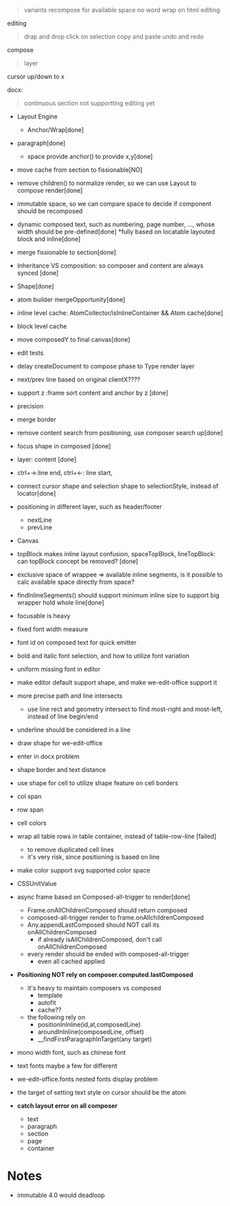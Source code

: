 > variants
> recompose for available space
> no word wrap on html editing 

editing
>drap and drop
>click on selection
>copy and paste
>undo and redo

compose
>layer

cursor up/down to x

docx:
> continuous section not supportting editing yet


* Layout Engine
    * Anchor/Wrap[done]

* paragraph[done]
    * space provide anchor() to provide x,y[done]

* move cache from section to fissionable[NO]
* remove children() to normalize render, so we can use Layout to compose render[done]
* immutable space, so we can compare space to decide if component should be recomposed
* dynamic composed text, such as numbering, page number, ..., whose width should be pre-defined[done]
*fully based on locatable layouted block and inline[done]
* merge fissionable to section[done]
* Inheritance VS composition: so composer and content are always synced [done]
* Shape[done]
* atom builder mergeOpportunity[done]
* inline level cache: AtomCollector/isInlineContainer && Atom cache[done]
* block level cache
* move composedY to final canvas[done]
* edit tests
* delay createDocument to compose phase to Type render layer
* next/prev line based on original clientX????
* support z :frame sort content and anchor by z [done]
* precision
* merge border
* remove content search from positioning, use composer search up[done]
* focus shape in composed [done]
* layer: content [done]
* ctrl+->:line end, ctrl+<-: line start, 
* connect cursor shape and selection shape to selectionStyle, instead of locator[done]
* positioning in different layer, such as header/footer
    * nextLine
    * prevLine
* Canvas
* topBlock makes inline layout confusion, spaceTopBlock, lineTopBlock: can topBlock concept be removed? [done]
* exclusive space of wrappee => available inline segments, is it possible to calc available space directly from space?
* findInlineSegments() should support minimum inline size to support big wrapper hold whole line[done]
* focusable is heavy
* fixed font width measure
* font id on composed text for quick emitter
* bold and italic font selection, and how to utilize font variation
* uniform missing font in editor
* make editor default support shape, and make we-edit-office support it
* more precise path and line intersects
    * use line rect and geometry intersect to find most-right and most-left, instead of line begin/end
* underline should be considered in a line
* draw shape for we-edit-office
* enter in docx problem
* shape border and text distance
* use shape for cell to utilize shape feature on cell borders
* col span
* row span
* cell colors
* wrap all table rows in table container, instead of table-row-line [failed]
    * to remove duplicated cell lines
    * it's very risk, since positioning is based on line
* make color support svg supported color space
* CSSUnitValue 
* async frame based on Composed-all-trigger to render[done]
    * Frame.onAllChildrenComposed should return composed 
    * composed-all-trigger render to frame.onAllchildrenComposed
    * Any.appendLastComposed should NOT call its onAllChildrenComposed
        * if already isAllChildrenComposed, don't call onAllChildrenComposed
    * every render should be ended with composed-all-trigger
        * even all cached applied
* **Positioning NOT rely on composer.computed.lastComposed**
    * it's heavy to maintain composers vs composed
        * template
        * autofit
        * cache??
    * the following rely on 
        * positionInInline(id,at,composedLine)
        * aroundInInline(composedLine, offset)
        * __findFirstParagraphInTarget(any target)

* mono width font, such as chinese font
* text fonts maybe a few for different 
* we-edit-office.fonts nested fonts display problem
* the target of setting text style on cursor should be the atom
* **catch layout error on all composer**
    * text
    * paragraph
    * section
    * page
    * container

# Notes
* immutable 4.0 would deadloop

